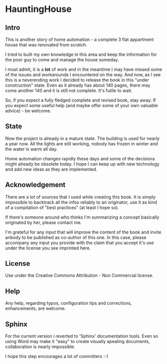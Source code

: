 # HauntingHouse

## Intro

This is another story of home automation - a complete 3 flat appartment house that was renovated from scratch.

I tried to built my own knowledge in this area and keep the information for the poor guy to come and manage the house someday.

I must admit, it is a **lot** of work and in the meantime I may have missed some of the issues and workarounds I encountered on the way. And now, as I see this is a neverending work I decided to release the book in this "under construction" state. Even as it already has about 140 pages, there may come another 140 and it is still not complete. It's futile to wait.

So, if you expect a fully fledged complete and revised book, stay away. If you expect some useful help (and maybe offer some of your own valuable advice) - be welcome.

## State

Now the project is already in a mature state. The building is used for nearly a year now. All the lights are still working, nobody has frozen in winter and the water is warm all day.

Home automation changes rapidly these days and some of the decisions might already be obsolete today. I hope I can keep up with new technology and add new ideas as they are implemented.

## Acknowledgement

There are a lot of sources that I used while creating this book. It is simply impossible to backtrack all the infos reliably to an originator, use it as kind of a compilation of "best practices" (at least I hope so).

If there's someone around who thinks I'm summarizing a concept basically originated by her, please contact me. 

I'm grateful for any input that will improve the content of the book and invite anbody to be published as co-author of this one. In this case, please accompany any input you provide with the claim that you accept it's use under the license you see imprinted here.

## License

Use under the Creative Commons Attribution - Non Commercial license.

## Help

Any help, regarding typos, configuration tips and corrections, enhancements, are welcome.

## Sphinx

For the current version i reverted to 'Sphinx' documentation tools. Even so using Word may make it "easy" to create visually apealing documents, collaboration is nearly impossible.

I hope this step encourages a lot of committers :-) 
